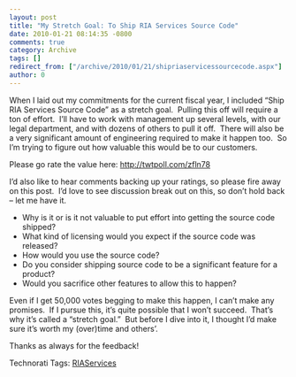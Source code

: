 ```yaml
---
layout: post
title: "My Stretch Goal: To Ship RIA Services Source Code"
date: 2010-01-21 08:14:35 -0800
comments: true
category: Archive
tags: []
redirect_from: ["/archive/2010/01/21/shipriaservicessourcecode.aspx"]
author: 0
---
```

<!-- more -->
<p>When I laid out my commitments for the current fiscal year, I included “Ship RIA Services Source Code” as a stretch goal.  Pulling this off will require a ton of effort.  I’ll have to work with management up several levels, with our legal department, and with dozens of others to pull it off.  There will also be a very significant amount of engineering required to make it happen too.  So I’m trying to figure out how valuable this would be to our customers.</p>  <p>Please go rate the value here: <a href="http://twtpoll.com/zfln78" target="_blank">http://twtpoll.com/zfln78</a></p>  <p>I’d also like to hear comments backing up your ratings, so please fire away on this post.  I’d love to see discussion break out on this, so don’t hold back – let me have it.</p>  <ul>   <li>Why is it or is it not valuable to put effort into getting the source code shipped?</li>    <li>What kind of licensing would you expect if the source code was released?</li>    <li>How would you use the source code?</li>    <li>Do you consider shipping source code to be a significant feature for a product?</li>    <li>Would you sacrifice other features to allow this to happen?</li> </ul>  <p>Even if I get 50,000 votes begging to make this happen, I can’t make any promises.  If I pursue this, it’s quite possible that I won’t succeed.  That’s why it’s called a “stretch goal.”  But before I dive into it, I thought I’d make sure it’s worth my (over)time and others’.</p>  <p>Thanks as always for the feedback!</p>  <div style="padding-bottom: 0px; margin: 0px; padding-left: 0px; padding-right: 0px; display: inline; float: none; padding-top: 0px" id="scid:0767317B-992E-4b12-91E0-4F059A8CECA8:1b225f03-fe5a-4f44-adb0-48996fa61f19" class="wlWriterEditableSmartContent">Technorati Tags: <a href="http://technorati.com/tags/RIAServices" rel="tag">RIAServices</a></div>

